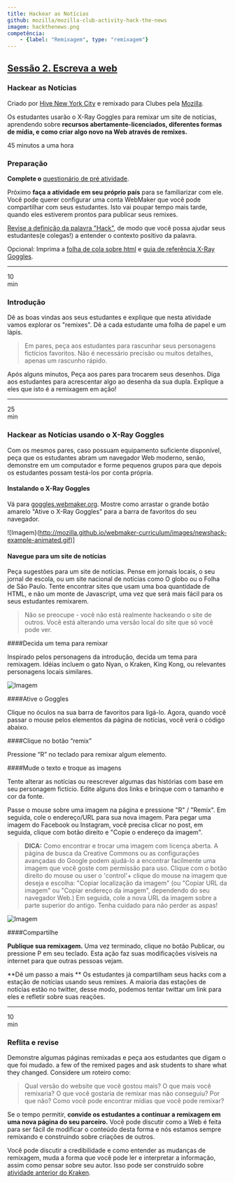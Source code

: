 ```yaml
---
title: Hackear as Notícias
github: mozilla/mozilla-club-activity-hack-the-news
imagem: hackthenews.png
competência:
    - {label: "Remixagem", type: "remixagem"}
---
```


## [Sessão 2. Escreva a web](http://mozilla.github.io/webmaker-curriculum/WebLiteracyBasics-I/)

### Hackear as Notícias

Criado por [Hive New York City](http://hivenyc.org/) e remixado para Clubes pela [Mozilla](https://webmaker.org/mentor).


Os estudantes usarão o X-Ray Goggles para remixar um site de notícias, aprendendo sobre **recursos abertamente-licenciados, diferentes formas de mídia, e como criar algo novo na Web através de remixes.**

45 minutos a uma hora

### Preparação

**Complete o** [questionário de pré atividade](http://goo.gl/forms/Uua6yKIy5E).

Próximo **faça a atividade em seu próprio país** para se familiarizar com ele. Você pode querer configurar uma conta WebMaker que você pode compartilhar com seus estudantes. Isto vai poupar tempo mais tarde, quando eles estiverem prontos para publicar seus remixes.

[Revise a definição da palavra "Hack"](https://wiki.mozilla.org/Webmaker/Teach/Terminology#Hack), de modo que você possa ajudar seus estudantes(e colegas!) a entender o contexto positivo da palavra.

Opcional: Imprima a [folha de cola sobre html](https://mozteach.makes.org/thimble/html-cheatsheet) e [guia de referência X-Ray Goggles](https://mozteach.makes.org/thimble/xray-goggles-cheatsheet).

---

10<br>min

### Introdução

Dê as boas vindas aos seus estudantes e explique que nesta atividade vamos explorar os "remixes". 
Dê a cada estudante uma folha de papel e um lápis.

> Em pares, peça aos estudantes para rascunhar seus personagens fictícios favoritos. Não é necessário precisão ou muitos detalhes, apenas um rascunho rápido.

Após alguns minutos, Peça aos pares para trocarem seus desenhos. Diga aos estudantes para acrescentar algo ao desenha da sua dupla. Explique a eles que isto é a remixagem em ação!

---

25<br>min

### Hackear as Notícias usando o X-Ray Goggles

Com os mesmos pares, caso possuam equipamento suficiente disponível, peça que os estudantes abram um navegador Web moderno,  senão, demonstre em um computador e forme pequenos grupos para que depois os estudantes possam testá-los por conta própria.

#### Instalando o X-Ray Goggles

Vá para [goggles.webmaker.org](https://goggles.webmaker.org/). Mostre como arrastar o grande botão amarelo "Ative o X-Ray Goggles" para a barra de favoritos do seu navegador.

![Imagem}(http://mozilla.github.io/webmaker-curriculum/images/newshack-example-animated.gif)]

#### Navegue para um site de notícias


Peça sugestões para um site de notícias. Pense em jornais locais, o seu jornal de escola, ou um site nacional de notícias como O globo ou o Folha de São Paulo. Tente encontrar sites que usam uma boa quantidade de HTML, e não um monte de Javascript, uma vez que será mais fácil para os seus estudantes remixarem.

> Não se preocupe - você não está realmente hackeando o site de outros. Você está alterando uma versão local do site que só você pode ver.

####Decida um tema para remixar

Inspirado pelos personagens da introdução, decida um tema para remixagem. Idéias incluem o gato Nyan, o Kraken, King Kong, ou relevantes personagens locais similares. 

![Imagem](http://mozilla.github.io/webmaker-curriculum/images/newshack-example.png)

####Ative o Goggles

Clique no óculos na sua barra de favoritos para ligá-lo. Agora, quando você passar o mouse pelos elementos da página de notícias, você verá o código abaixo.

####Clique no botão “remix”

Pressione “R” no teclado para remixar algum elemento.

####Mude o texto e troque as imagens

Tente alterar as notícias ou reescrever algumas das histórias com base em seu personagem fictício. Edite alguns dos links e brinque com o tamanho e cor da fonte.

Passe o mouse sobre uma imagem na página e pressione "R" / "Remix". Em seguida, cole o endereço/URL para sua nova imagem. Para pegar uma imagem do Facebook ou Instagram, você precisa clicar no post, em seguida, clique com botão direito e "Copie o endereço da imagem".

> **DICA:** Como encontrar e trocar uma imagem com licença aberta. A página de busca da Creative Commons ou as configurações avançadas do Google podem ajudá-lo a encontrar facilmente uma imagem que você goste com permissão para uso. Clique com o botão direito do mouse ou user o 'control'+ clique do mouse na imagem que deseja e escolha: "Copiar localização da imagem" (ou "Copiar URL da imagem" ou "Copiar endereço da imagem", dependendo do seu navegador Web.) Em seguida, cole a nova URL da imagem sobre a parte superior do antigo. Tenha cuidado para não perder as aspas!

![Imagem](http://mozilla.github.io/webmaker-curriculum/images/newshack-example-2.png)

####Compartilhe

**Publique sua remixagem.** Uma vez terminado, clique no botão Publicar, ou pressione P em seu teclado. Esta ação faz suas modificações visíveis na internet para que outras pessoas vejam.

**Dê um passo a mais ** Os estudantes já compartilham seus hacks com a estação de notícias usando seus remixes. A maioria das estações de notícias estão no twitter, desse modo, podemos tentar twittar um link para eles e refletir sobre suas reações.

---

10<br>min

### Reflita e revise

Demonstre algumas páginas remixadas e peça aos estudantes que digam o que foi mudado. a few of the remixed pages and ask students to share what they changed. Considere um roteiro como:

> Qual versão do website que você gostou mais? O que mais você remixaria? O que você gostaria de remixar mas não conseguiu? Por que não? Como você pode encontrar mídias que você pode remixar?

Se o tempo permitir, **convide os estudantes a continuar a remixagem em uma nova página do seu parceiro.** Você pode discutir como a Web é feita para ser fácil de modificar o conteúdo desta forma e nós estamos sempre remixando e construindo sobre criações de outros.

Você pode discutir a credibilidade e como entender as mudanças de remixagem, muda a forma que você pode ler e interpretar a informação, assim como pensar sobre seu autor. Isso pode ser construído sobre [atividade anterior do Kraken](http://mozilla.github.io/webmaker-curriculum/WebLiteracyBasics-I/session01-kraken.html).